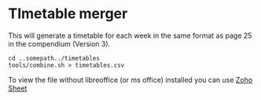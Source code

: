 # TImetable merger

This will generate a timetable for each week in the same format
as page 25 in the compendium (Version 3).

	cd ..somepath../timetables
	tools/combine.sh > timetables.csv

To view the file without libreoffice (or ms office) installed you can use 
[Zoho Sheet](https://sheet.zoho.com/view.do?url=https%3A%2F%2Fraw.github.com%2Fcdproject8%2FArtsdatabanken%2Fmaster%2Fdoc%2Ftimetables%2Ftimetable.csv)